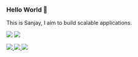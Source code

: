 ### Hello World 👋

This is Sanjay, I aim to build scalable applications.

<img src="https://github-readme-stats.vercel.app/api?username=sanjaykapileshc&show_icons=true&hide_border=true&count_private=true&theme=dark" />
<!-- <img src="https://github-readme-stats.vercel.app/api/top-langs/?username=Coding-Maniac&layout=compact)](https://github.com/anuraghazra/github-readme-stats" /> -->
<img src="https://github-readme-streak-stats.herokuapp.com/?user=sanjaykapilesh" />
<p>
	<a href="https://www.linkedin.com/in/sanjay-kapilesh/">
        <img src="https://img.shields.io/badge/LinkedIn--_.svg?style=social&logo=linkedin" />
    </a>
    <a href="https://www.instagram.com/sanjay_kapilesh/">
        <img src="https://img.shields.io/badge/Instagram--_.svg?style=social&logo=instagram" />
    </a>
    <a href="mailto:ufoundsanjay@gmail.com">
        <img src="https://img.shields.io/badge/Mail--_.svg?style=social&logo=gmail" />
    </a>
</p>

